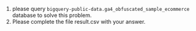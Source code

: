 1. please query `bigquery-public-data.ga4_obfuscated_sample_ecommerce` database to solve this problem.
2. Please complete the file result.csv with your answer.